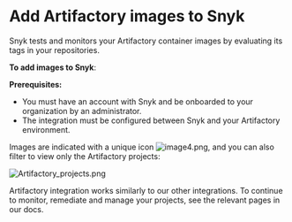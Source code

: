 # Add Artifactory images to Snyk

Snyk tests and monitors your Artifactory container images by evaluating its tags in your repositories.

**To add images to Snyk**:

**Prerequisites:**

* You must have an account with Snyk and be onboarded to your organization by an administrator.
* The integration must be configured between Snyk and your Artifactory environment.

Images are indicated with a unique icon ![image4.png](https://support.snyk.io/hc/article_attachments/360007147198/uuid-d083d5fe-780a-cf2f-18db-42720db8c5a1-en.png), and you can also filter to view only the Artifactory projects:

![Artifactory\_projects.png](https://support.snyk.io/hc/article_attachments/360007065877/uuid-5c95894c-97d8-a6a9-0969-7c5fee541211-en.png)

Artifactory integration works similarly to our other integrations. To continue to monitor, remediate and manage your projects, see the relevant pages in our docs.

